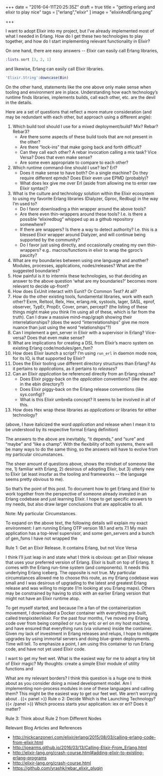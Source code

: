 +++
date = "2016-04-11T20:25:35Z"
draft = true
title = "getting erlang and elixir to play nice"
tags = ["erlang","elixir" ] 
image = "elixirAndErlang.png"

+++


I want to adopt Elixir into my project, but I’ve already implemented most of
what I needed in Erlang.  How do I get these two technologies to play together,
and how do I start implementing relevant functionality in Elixir?

On one hand, there are easy answers --  Elixir can easily call Erlang libraries,

```elixir
:lists.sort [3, 2, 1]
```
and likewise, Erlang can easily call Elixir libraries.

```erlang
'Elixir.String':downcase(Bin)
```

On the other hand, statements like the one above only make sense when tooling
and environment are in place.  Understanding how each technology’s runtime
finds libraries, implements builds, call each other, etc. are the devil in the
details.   

Here are a set of questions that reflect a more mature consideration (and may
be redundant with each other, but approach using a different angle):

  1.  Which build tool should I use for a mixed deployment/build? Mix? Rebar?
     Rebar3?
      -  Are there some aspects of these build tools that are not present in
         the other?
      -  Are there “lock-ins” that make going back and forth difficult?
      -  Can they call each other?  A rebar invocation calling a mix task?
         Vice Versa? Does that even make sense?
      -  Are some even appropriate to compare to each other?
  1.  Which runtime command-line should I use?  Iex?  Erl?
      -  Does it make sense to have both?  On a single machine?  Do they
         require different epmds?  Does Elixir even use EPMD (probably)?
      -  What does Iex give me over Erl (aside from allowing me to enter raw
         Elixir syntax)?
  1.  What is the culture and technology solution within the Elixir ecosystem to
     using my favorite Erlang libraries (Dialyzer, Gproc, Redbug) in the way
     I’m used to?
      -  Do I favor downloading a thin wrapper around the above tools?  
      -  Are there even thin-wrappers around these tools?  I.e. is there a
         possible “elixiredbug” whipped up as a github repository somewhere?
      -  If there are wrappers? Is there a way to detect authority? I.e. this
         is a blessed Elixir wrapper around Dialyzer, and will continue being
         supported by the community?
      -  Do I favor just using directly, and occasionally creating my own
         thin-wrappers?  e.g.. macros/functions in elixir to wrap the gproc’s
         paucity?
  1.  What are my boundaries between using one language and another?  Modules,
     processes, applications, nodes/releases?  What are the suggested
     boundaries?
  1.  How painful is it to intermix these technologies, so that deciding an
     answer to the above question ‘what are my boundaries?’ becomes more
     relevant to decide up-front?
  1.  How does ExUnit interact with Eunit? Or Common Test?  At all?
  1.  How do the other existing tools, fundamental libraries, work with each
     other?  Exrm, Reltool, Relx, Hex, erlang.mk, systools, lager, SASL, eprof,
     observer, TypEr, PropEr, Cover, pman, percept?  (the listing of these
     things might make you think I’m using all of these, which is far from the
     truth).  Can I draw a massive mind-map/graph showing their
     interrelationships?  (does the word “interrelationships” give me more
     nuance than just using the word “relationships”?)
  1.  Can I implement a gen_server in Elixir with a supervisor in Erlang?
     Vice-versa?  Does that even make sense?
  1.  What are implications for creating a DSL from Elixir’s macro system on
     existing Erlang code/modules/gen_fsm?
  1.  How does Elixir launch a script?  I’m using `run_erl` in daemon mode now,
     for its IO, is that supported by Elixir?
  1.  Does the Elixir tooling use different directory structures than Erlang?
     As it pertains to *applications*, as it pertains to *releases*?
  1.  Can an Elixir *application* be referenced directly from an Erlang release?
      -  Does Elixir piggy-back on the *application* conventions? (like the
         .app in the ebin directory?)
      -  Does Elixir piggy-back on the Erlang release conventions (like
         sys.config)?
      -  What is this Elixir umbrella concept?  It seems to be involved in all
         of this.
  1.  How does Hex wrap these libraries as *applications* or libraries for
     either technology?

  (above, I have italicized the word *application* and release when I mean it
  to be understood by its respective formal Erlang definition)

  The answers to the above are inevitably, “it depends,” and “sure” and “maybe”
  and “like a champ”. With the flexibility of both systems, there will be many
  ways to do the same thing, so the answers will have to evolve from my
  particular circumstances.  

  The sheer amount of questions above, shows the mindset of someone like me, 1)
  familiar with Erlang, 2) desirous of adopting Elixir, but 3) utterly new to
  Elixir (at least insofar as the tooling and frameworks -- the language seems
  pretty obvious to me).  

  So that’s the point of this post.  To document how to get Erlang and Elixir
  to work together from the perspective of someone already invested in an
  Erlang codebase and just learning Elixir.  I hope to get specific answers to
  my needs, but also draw larger conclusions that are applicable to all.


  Note:  My particular Circumstances.

  To expand on the above text, the following details will explain my exact
  environment: I am running Erlang OTP version 18.1 and erts 7.1 My main
  application has a top-level supervisor, and some gen_servers and a bunch of
  gen_fsms I have not wrapped the 



  Rule 1:  Get an Elixir Release.  It contains Erlang, but not Vice Versa

  I think I’ll just leap in and state what I think is obvious:  get an Elixir
  release that uses your preferred version of Erlang.  Elixir is built on top
  of Erlang.  It comes with the Erlang run-time system (and components).  It
  needs this underlying Erlang iceberg.  The opposite is not true.   My
  particular circumstances allowed me to choose this route, as my Erlang
  codebase was small and I was desirous of upgrading to the latest and greatest
  Erlang release and was willing to migrate (I’m looking at you Erlang maps).
  Others may be constrained by having to stick with an earlier Erlang version
  that might not have an Elixir runtime atop.

  To get myself started, and because I’m a fan of the containerization
  movement, I downloaded a Docker container with everything pre-built, called
  trenpixster/elixir.  For the past four months, I’ve moved my Erlang code over
  from being compiled or run by erlc or erl on my host machine, and have
  ensured that everything runs (via volumes) inside the container.  Given my
  lack of investment in Erlang releases and relups, I hope to mitigate upgrades
  by using immortal servers and doing blue-green deployments.  Time will tell.
  To emphasize a point, I am using this container to run Erlang code, and have
  not yet used Elixir code.  

  I want to get my feet wet.  What is the easiest way for me to adopt a tiny
  bit of Elixir magic?  My thoughts:  create a simple Elixir module of utility
  functions and 




  What are my relevant borders?  I think this question is a huge one to think
  about as you consider doing a mixed development model.  Am I implementing
  non-process modules in one of these languages and calling them?  This might
  be the easiest way to get our feet wet.  We aren’t worrying about .
{{< panel >}}
  Rule o 2:   Decide Which is the Launching Technology?  
{{< /panel >}}
  Which process starts your application:  iex or erl?  Does it matter?  

  Rule 3:  Think about Rule 2 from Different Nodes


Relevant Blog Articles and References

  * http://nickcanzoneri.com/elixir/erlang/2015/08/03/calling-erlang-code-from-elixir.html
  * http://joearms.github.io/2016/03/13/Calling-Elixir-From_Erlang.html
  * http://elixir-lang.org/crash-course.html#adding-elixir-to-existing-erlang-programs
  * http://elixir-lang.org/crash-course.html
  * https://github.com/yrashk/rebar_elixir_plugin



